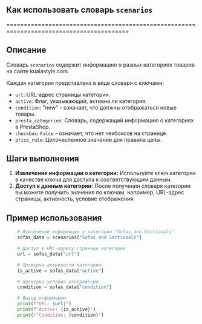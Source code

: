 ## Как использовать словарь `scenarios`
=========================================================================================

Описание
-------------------------
Словарь `scenarios` содержит информацию о разных категориях товаров на сайте kualastyle.com. 

Каждая категория представлена в виде словаря с ключами:

- `url`: URL-адрес страницы категории.
- `active`: Флаг, указывающий, активна ли категория.
- `condition`:  "new" - означает, что должны отображаться новые товары. 
- `presta_categories`:  Словарь, содержащий информацию о категориях в PrestaShop.
- `checkbox`:  `False` - означает, что нет чекбоксов на странице.
- `price_rule`:  Целочисленное значение для правила цены.

Шаги выполнения
-------------------------
1. **Извлечение информации о категории:** Используйте ключ категории в качестве ключа для доступа к соответствующим данным. 
2. **Доступ к данным категории:** После получения словаря категории вы можете получить значения по ключам, например, URL-адрес страницы, активность, условие отображения.

Пример использования
-------------------------

```python
    # Извлечение информации о категории "Sofas and Sectionals"
    sofas_data = scenarios["Sofas and Sectionals"]

    # Доступ к URL-адресу страницы категории
    url = sofas_data["url"]

    # Проверка активности категории
    is_active = sofas_data["active"]

    # Проверка условия отображения
    condition = sofas_data["condition"]

    # Вывод информации
    print(f"URL: {url}")
    print(f"Active: {is_active}")
    print(f"Condition: {condition}")
```